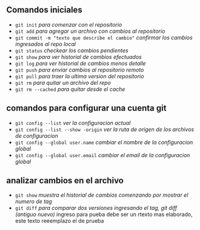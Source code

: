 ## Comandos iniciales 

- `git init`   *para comenzar con el repositorio*
- `git add` *para agregar un archivo con cambios al repositorio*
- `git commit -m "texto que describe el cambio"` *confirmar los cambios ingresados al repo local*
- `git status` *checkear los cambios pendientes*
- `git show` *para ver historial de cambios efectuados*
- `git log` *para ver historial de cambios menos detalle*
- `git push` *para enviar cambios al repositorio remoto*
- `git pull` *para traer la ultima version del repositorio*
- `git rm`   *para quitar un archivo del repo*
- `git rm --cached`   *para quitar desde el cache*

## comandos para configurar una cuenta git 
- `git config --list`   *ver la configuracion actual*
- `git config --list --show -origin` *ver la ruta de origen de los archivos de configuracion* 
- `git config --global user.name` *cambiar el nombre de la configuracion global*
- `git config --global user.email` *cambiar el email de la configuracion global*
## analizar cambios en el archivo
- `git show`   *muestra el historial de cambios comenzando por mostrar el numero de tag*
- `git diff`   *para comparar dos versiones ingresando el tag, git diff (antiguo nuevo)*
ingreso para pueba 
debe ser un rtexto mas elaborado, este texto reeemplazo el de prueba  
